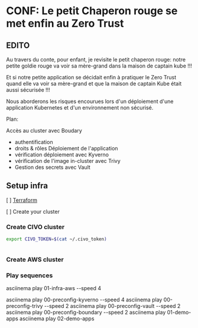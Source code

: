 # CONF: Le petit Chaperon rouge se met enfin au Zero Trust

## EDITO

Au travers du conte, pour enfant, je revisite le petit chaperon rouge: notre petite goldie rouge va voir sa mère-grand dans la maison de captain kube !!!

Et si notre petite application se décidait enfin à pratiquer le Zero Trust quand elle va voir sa mère-grand et que la maison de captain Kube était aussi sécurisée !!!

Nous aborderons les risques encourues lors d'un déploiement d'une application Kubernetes et d'un environnement non sécurisé.

Plan:

Accès au cluster avec Boudary
- authentification
- droits & rôles
Déploiement de l'application
- vérification déploiement avec Kyverno
- vérification de l'image in-cluster avec Trivy
- Gestion des secrets avec Vault

## Setup infra

[ ] [Terraform](https://learn.hashicorp.com/tutorials/terraform/install-cli)

[ ] Create your cluster


### Create CIVO cluster

```bash
export CIVO_TOKEN=$(cat ~/.civo_token)



```

### Create AWS cluster


### Play sequences

asciinema play 01-infra-aws --speed 4

asciinema play 00-preconfig-kyverno --speed 4
asciinema play 00-preconfig-trivy --speed 2
asciinema play 00-preconfig-vault --speed 2
asciinema play 00-preconfig-boundary --speed 2
asciinema play 01-demo-apps 
asciinema play 02-demo-apps
